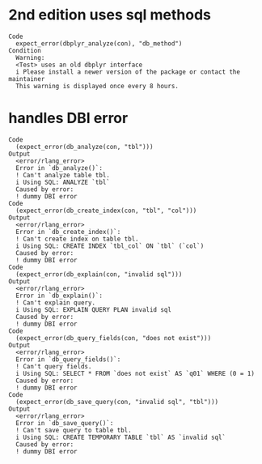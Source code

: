 # 2nd edition uses sql methods

    Code
      expect_error(dbplyr_analyze(con), "db_method")
    Condition
      Warning:
      <Test> uses an old dbplyr interface
      i Please install a newer version of the package or contact the maintainer
      This warning is displayed once every 8 hours.

# handles DBI error

    Code
      (expect_error(db_analyze(con, "tbl")))
    Output
      <error/rlang_error>
      Error in `db_analyze()`:
      ! Can't analyze table tbl.
      i Using SQL: ANALYZE `tbl`
      Caused by error:
      ! dummy DBI error
    Code
      (expect_error(db_create_index(con, "tbl", "col")))
    Output
      <error/rlang_error>
      Error in `db_create_index()`:
      ! Can't create index on table tbl.
      i Using SQL: CREATE INDEX `tbl_col` ON `tbl` (`col`)
      Caused by error:
      ! dummy DBI error
    Code
      (expect_error(db_explain(con, "invalid sql")))
    Output
      <error/rlang_error>
      Error in `db_explain()`:
      ! Can't explain query.
      i Using SQL: EXPLAIN QUERY PLAN invalid sql
      Caused by error:
      ! dummy DBI error
    Code
      (expect_error(db_query_fields(con, "does not exist")))
    Output
      <error/rlang_error>
      Error in `db_query_fields()`:
      ! Can't query fields.
      i Using SQL: SELECT * FROM `does not exist` AS `q01` WHERE (0 = 1)
      Caused by error:
      ! dummy DBI error
    Code
      (expect_error(db_save_query(con, "invalid sql", "tbl")))
    Output
      <error/rlang_error>
      Error in `db_save_query()`:
      ! Can't save query to table tbl.
      i Using SQL: CREATE TEMPORARY TABLE `tbl` AS `invalid sql`
      Caused by error:
      ! dummy DBI error

